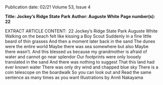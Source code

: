 Publication date: 02/21
Volume 53, Issue 4

**Title: Jockey’s Ridge State Park**
**Author: Auguste White**
**Page number(s): 22**

EXTRACT ARTICLE CONTENT:
 22
Jockey’s Ridge State Park
Auguste White
Walking on the beach felt like kissing a Boy Scout
Suddenly in a fine little beard of thin grasses
And then a moment later back in the sand 
The dunes were the entire world
Maybe there was sea somewhere but also
Maybe there wasn’t. And this blessed us because 
my grandmother is afraid of water and cannot go near 
splendor
Our footprints were only loosely translated in the sand
And there was nothing to suggest 
That this land had ever known water 
There was only dry wind and chapped blue sky 
There is a coin telescope on the boardwalk
So you can look out and 
Read the same sentence as many times as you want 
Illustrations by Annli Nakayama